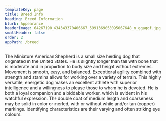 ```yaml
---
templateKey: page
title: Breed Info
heading: Breed Information
blurb: Appearance
headerImage: 64267190_634343370406667_5991369053095067648_n_ggaqof.jpg
smallHeader: false
order: 2
appPath: /breed
---
```


The Miniature American Shepherd is a small size herding dog that originated in the United States. He is slightly longer than tall with bone that is moderate and in proportion to body size and height without extremes. Movement is smooth, easy, and balanced. Exceptional agility combined with strength and stamina allows for working over a variety of terrain. This highly versatile, energetic dog makes an excellent athlete with superior intelligence and a willingness to please those to whom he is devoted. He is both a loyal companion and a biddable worker, which is evident in his watchful expression. The double coat of medium length and coarseness may be solid in color or merled, with or without white and/or tan (copper) markings. Identifying characteristics are their varying and often striking eye colours.
